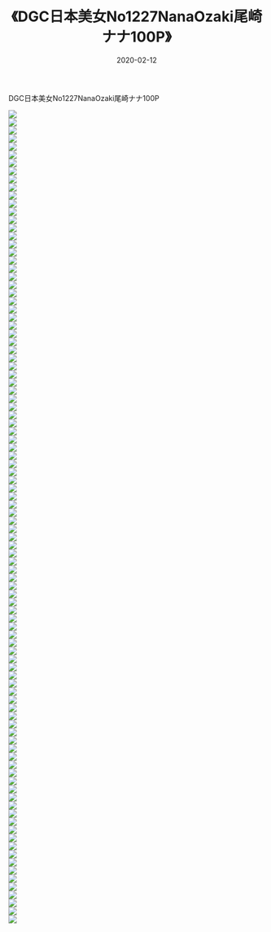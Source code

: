 ﻿---
layout: post
title:  《DGC日本美女No1227NanaOzaki尾崎ナナ100P》
date:   2020-02-12
img: http://pic.660000.xyz/1:/性感/2020/DGC日本美女No1227NanaOzaki尾崎ナナ100P/000.jpg
categories: [美女, 清纯, 唯美]
---

DGC日本美女No1227NanaOzaki尾崎ナナ100P

  ![](http://pic.660000.xyz/1:/性感/2020/DGC日本美女No1227NanaOzaki尾崎ナナ100P/001.jpg) <br> ![](http://pic.660000.xyz/1:/性感/2020/DGC日本美女No1227NanaOzaki尾崎ナナ100P/002.jpg) <br> ![](http://pic.660000.xyz/1:/性感/2020/DGC日本美女No1227NanaOzaki尾崎ナナ100P/003.jpg) <br> ![](http://pic.660000.xyz/1:/性感/2020/DGC日本美女No1227NanaOzaki尾崎ナナ100P/004.jpg) <br> ![](http://pic.660000.xyz/1:/性感/2020/DGC日本美女No1227NanaOzaki尾崎ナナ100P/005.jpg) <br> ![](http://pic.660000.xyz/1:/性感/2020/DGC日本美女No1227NanaOzaki尾崎ナナ100P/006.jpg) <br> ![](http://pic.660000.xyz/1:/性感/2020/DGC日本美女No1227NanaOzaki尾崎ナナ100P/007.jpg) <br> ![](http://pic.660000.xyz/1:/性感/2020/DGC日本美女No1227NanaOzaki尾崎ナナ100P/008.jpg) <br> ![](http://pic.660000.xyz/1:/性感/2020/DGC日本美女No1227NanaOzaki尾崎ナナ100P/009.jpg) <br> ![](http://pic.660000.xyz/1:/性感/2020/DGC日本美女No1227NanaOzaki尾崎ナナ100P/010.jpg) <br> ![](http://pic.660000.xyz/1:/性感/2020/DGC日本美女No1227NanaOzaki尾崎ナナ100P/011.jpg) <br> ![](http://pic.660000.xyz/1:/性感/2020/DGC日本美女No1227NanaOzaki尾崎ナナ100P/012.jpg) <br> ![](http://pic.660000.xyz/1:/性感/2020/DGC日本美女No1227NanaOzaki尾崎ナナ100P/013.jpg) <br> ![](http://pic.660000.xyz/1:/性感/2020/DGC日本美女No1227NanaOzaki尾崎ナナ100P/014.jpg) <br> ![](http://pic.660000.xyz/1:/性感/2020/DGC日本美女No1227NanaOzaki尾崎ナナ100P/015.jpg) <br> ![](http://pic.660000.xyz/1:/性感/2020/DGC日本美女No1227NanaOzaki尾崎ナナ100P/016.jpg) <br> ![](http://pic.660000.xyz/1:/性感/2020/DGC日本美女No1227NanaOzaki尾崎ナナ100P/017.jpg) <br> ![](http://pic.660000.xyz/1:/性感/2020/DGC日本美女No1227NanaOzaki尾崎ナナ100P/018.jpg) <br> ![](http://pic.660000.xyz/1:/性感/2020/DGC日本美女No1227NanaOzaki尾崎ナナ100P/019.jpg) <br> ![](http://pic.660000.xyz/1:/性感/2020/DGC日本美女No1227NanaOzaki尾崎ナナ100P/020.jpg) <br> ![](http://pic.660000.xyz/1:/性感/2020/DGC日本美女No1227NanaOzaki尾崎ナナ100P/021.jpg) <br> ![](http://pic.660000.xyz/1:/性感/2020/DGC日本美女No1227NanaOzaki尾崎ナナ100P/022.jpg) <br> ![](http://pic.660000.xyz/1:/性感/2020/DGC日本美女No1227NanaOzaki尾崎ナナ100P/023.jpg) <br> ![](http://pic.660000.xyz/1:/性感/2020/DGC日本美女No1227NanaOzaki尾崎ナナ100P/024.jpg) <br> ![](http://pic.660000.xyz/1:/性感/2020/DGC日本美女No1227NanaOzaki尾崎ナナ100P/025.jpg) <br> ![](http://pic.660000.xyz/1:/性感/2020/DGC日本美女No1227NanaOzaki尾崎ナナ100P/026.jpg) <br> ![](http://pic.660000.xyz/1:/性感/2020/DGC日本美女No1227NanaOzaki尾崎ナナ100P/027.jpg) <br> ![](http://pic.660000.xyz/1:/性感/2020/DGC日本美女No1227NanaOzaki尾崎ナナ100P/028.jpg) <br> ![](http://pic.660000.xyz/1:/性感/2020/DGC日本美女No1227NanaOzaki尾崎ナナ100P/029.jpg) <br> ![](http://pic.660000.xyz/1:/性感/2020/DGC日本美女No1227NanaOzaki尾崎ナナ100P/030.jpg) <br> ![](http://pic.660000.xyz/1:/性感/2020/DGC日本美女No1227NanaOzaki尾崎ナナ100P/031.jpg) <br> ![](http://pic.660000.xyz/1:/性感/2020/DGC日本美女No1227NanaOzaki尾崎ナナ100P/032.jpg) <br> ![](http://pic.660000.xyz/1:/性感/2020/DGC日本美女No1227NanaOzaki尾崎ナナ100P/033.jpg) <br> ![](http://pic.660000.xyz/1:/性感/2020/DGC日本美女No1227NanaOzaki尾崎ナナ100P/034.jpg) <br> ![](http://pic.660000.xyz/1:/性感/2020/DGC日本美女No1227NanaOzaki尾崎ナナ100P/035.jpg) <br> ![](http://pic.660000.xyz/1:/性感/2020/DGC日本美女No1227NanaOzaki尾崎ナナ100P/036.jpg) <br> ![](http://pic.660000.xyz/1:/性感/2020/DGC日本美女No1227NanaOzaki尾崎ナナ100P/037.jpg) <br> ![](http://pic.660000.xyz/1:/性感/2020/DGC日本美女No1227NanaOzaki尾崎ナナ100P/038.jpg) <br> ![](http://pic.660000.xyz/1:/性感/2020/DGC日本美女No1227NanaOzaki尾崎ナナ100P/039.jpg) <br> ![](http://pic.660000.xyz/1:/性感/2020/DGC日本美女No1227NanaOzaki尾崎ナナ100P/040.jpg) <br> ![](http://pic.660000.xyz/1:/性感/2020/DGC日本美女No1227NanaOzaki尾崎ナナ100P/041.jpg) <br> ![](http://pic.660000.xyz/1:/性感/2020/DGC日本美女No1227NanaOzaki尾崎ナナ100P/042.jpg) <br> ![](http://pic.660000.xyz/1:/性感/2020/DGC日本美女No1227NanaOzaki尾崎ナナ100P/043.jpg) <br> ![](http://pic.660000.xyz/1:/性感/2020/DGC日本美女No1227NanaOzaki尾崎ナナ100P/044.jpg) <br> ![](http://pic.660000.xyz/1:/性感/2020/DGC日本美女No1227NanaOzaki尾崎ナナ100P/045.jpg) <br> ![](http://pic.660000.xyz/1:/性感/2020/DGC日本美女No1227NanaOzaki尾崎ナナ100P/046.jpg) <br> ![](http://pic.660000.xyz/1:/性感/2020/DGC日本美女No1227NanaOzaki尾崎ナナ100P/047.jpg) <br> ![](http://pic.660000.xyz/1:/性感/2020/DGC日本美女No1227NanaOzaki尾崎ナナ100P/048.jpg) <br> ![](http://pic.660000.xyz/1:/性感/2020/DGC日本美女No1227NanaOzaki尾崎ナナ100P/049.jpg) <br> ![](http://pic.660000.xyz/1:/性感/2020/DGC日本美女No1227NanaOzaki尾崎ナナ100P/050.jpg) <br> ![](http://pic.660000.xyz/1:/性感/2020/DGC日本美女No1227NanaOzaki尾崎ナナ100P/051.jpg) <br> ![](http://pic.660000.xyz/1:/性感/2020/DGC日本美女No1227NanaOzaki尾崎ナナ100P/052.jpg) <br> ![](http://pic.660000.xyz/1:/性感/2020/DGC日本美女No1227NanaOzaki尾崎ナナ100P/053.jpg) <br> ![](http://pic.660000.xyz/1:/性感/2020/DGC日本美女No1227NanaOzaki尾崎ナナ100P/054.jpg) <br> ![](http://pic.660000.xyz/1:/性感/2020/DGC日本美女No1227NanaOzaki尾崎ナナ100P/055.jpg) <br> ![](http://pic.660000.xyz/1:/性感/2020/DGC日本美女No1227NanaOzaki尾崎ナナ100P/056.jpg) <br> ![](http://pic.660000.xyz/1:/性感/2020/DGC日本美女No1227NanaOzaki尾崎ナナ100P/057.jpg) <br> ![](http://pic.660000.xyz/1:/性感/2020/DGC日本美女No1227NanaOzaki尾崎ナナ100P/058.jpg) <br> ![](http://pic.660000.xyz/1:/性感/2020/DGC日本美女No1227NanaOzaki尾崎ナナ100P/059.jpg) <br> ![](http://pic.660000.xyz/1:/性感/2020/DGC日本美女No1227NanaOzaki尾崎ナナ100P/060.jpg) <br> ![](http://pic.660000.xyz/1:/性感/2020/DGC日本美女No1227NanaOzaki尾崎ナナ100P/061.jpg) <br> ![](http://pic.660000.xyz/1:/性感/2020/DGC日本美女No1227NanaOzaki尾崎ナナ100P/062.jpg) <br> ![](http://pic.660000.xyz/1:/性感/2020/DGC日本美女No1227NanaOzaki尾崎ナナ100P/063.jpg) <br> ![](http://pic.660000.xyz/1:/性感/2020/DGC日本美女No1227NanaOzaki尾崎ナナ100P/064.jpg) <br> ![](http://pic.660000.xyz/1:/性感/2020/DGC日本美女No1227NanaOzaki尾崎ナナ100P/065.jpg) <br> ![](http://pic.660000.xyz/1:/性感/2020/DGC日本美女No1227NanaOzaki尾崎ナナ100P/066.jpg) <br> ![](http://pic.660000.xyz/1:/性感/2020/DGC日本美女No1227NanaOzaki尾崎ナナ100P/067.jpg) <br> ![](http://pic.660000.xyz/1:/性感/2020/DGC日本美女No1227NanaOzaki尾崎ナナ100P/068.jpg) <br> ![](http://pic.660000.xyz/1:/性感/2020/DGC日本美女No1227NanaOzaki尾崎ナナ100P/069.jpg) <br> ![](http://pic.660000.xyz/1:/性感/2020/DGC日本美女No1227NanaOzaki尾崎ナナ100P/070.jpg) <br> ![](http://pic.660000.xyz/1:/性感/2020/DGC日本美女No1227NanaOzaki尾崎ナナ100P/071.jpg) <br> ![](http://pic.660000.xyz/1:/性感/2020/DGC日本美女No1227NanaOzaki尾崎ナナ100P/072.jpg) <br> ![](http://pic.660000.xyz/1:/性感/2020/DGC日本美女No1227NanaOzaki尾崎ナナ100P/073.jpg) <br> ![](http://pic.660000.xyz/1:/性感/2020/DGC日本美女No1227NanaOzaki尾崎ナナ100P/074.jpg) <br> ![](http://pic.660000.xyz/1:/性感/2020/DGC日本美女No1227NanaOzaki尾崎ナナ100P/075.jpg) <br> ![](http://pic.660000.xyz/1:/性感/2020/DGC日本美女No1227NanaOzaki尾崎ナナ100P/076.jpg) <br> ![](http://pic.660000.xyz/1:/性感/2020/DGC日本美女No1227NanaOzaki尾崎ナナ100P/077.jpg) <br> ![](http://pic.660000.xyz/1:/性感/2020/DGC日本美女No1227NanaOzaki尾崎ナナ100P/078.jpg) <br> ![](http://pic.660000.xyz/1:/性感/2020/DGC日本美女No1227NanaOzaki尾崎ナナ100P/079.jpg) <br> ![](http://pic.660000.xyz/1:/性感/2020/DGC日本美女No1227NanaOzaki尾崎ナナ100P/080.jpg) <br> ![](http://pic.660000.xyz/1:/性感/2020/DGC日本美女No1227NanaOzaki尾崎ナナ100P/081.jpg) <br> ![](http://pic.660000.xyz/1:/性感/2020/DGC日本美女No1227NanaOzaki尾崎ナナ100P/082.jpg) <br> ![](http://pic.660000.xyz/1:/性感/2020/DGC日本美女No1227NanaOzaki尾崎ナナ100P/083.jpg) <br> ![](http://pic.660000.xyz/1:/性感/2020/DGC日本美女No1227NanaOzaki尾崎ナナ100P/084.jpg) <br> ![](http://pic.660000.xyz/1:/性感/2020/DGC日本美女No1227NanaOzaki尾崎ナナ100P/085.jpg) <br> ![](http://pic.660000.xyz/1:/性感/2020/DGC日本美女No1227NanaOzaki尾崎ナナ100P/086.jpg) <br> ![](http://pic.660000.xyz/1:/性感/2020/DGC日本美女No1227NanaOzaki尾崎ナナ100P/087.jpg) <br> ![](http://pic.660000.xyz/1:/性感/2020/DGC日本美女No1227NanaOzaki尾崎ナナ100P/088.jpg) <br> ![](http://pic.660000.xyz/1:/性感/2020/DGC日本美女No1227NanaOzaki尾崎ナナ100P/089.jpg) <br> ![](http://pic.660000.xyz/1:/性感/2020/DGC日本美女No1227NanaOzaki尾崎ナナ100P/090.jpg) <br> ![](http://pic.660000.xyz/1:/性感/2020/DGC日本美女No1227NanaOzaki尾崎ナナ100P/091.jpg) <br> ![](http://pic.660000.xyz/1:/性感/2020/DGC日本美女No1227NanaOzaki尾崎ナナ100P/092.jpg) <br> ![](http://pic.660000.xyz/1:/性感/2020/DGC日本美女No1227NanaOzaki尾崎ナナ100P/093.jpg) <br> ![](http://pic.660000.xyz/1:/性感/2020/DGC日本美女No1227NanaOzaki尾崎ナナ100P/094.jpg) <br> ![](http://pic.660000.xyz/1:/性感/2020/DGC日本美女No1227NanaOzaki尾崎ナナ100P/095.jpg) <br> ![](http://pic.660000.xyz/1:/性感/2020/DGC日本美女No1227NanaOzaki尾崎ナナ100P/096.jpg) <br> ![](http://pic.660000.xyz/1:/性感/2020/DGC日本美女No1227NanaOzaki尾崎ナナ100P/097.jpg) <br> ![](http://pic.660000.xyz/1:/性感/2020/DGC日本美女No1227NanaOzaki尾崎ナナ100P/098.jpg) <br> ![](http://pic.660000.xyz/1:/性感/2020/DGC日本美女No1227NanaOzaki尾崎ナナ100P/099.jpg) <br> ![](http://pic.660000.xyz/1:/性感/2020/DGC日本美女No1227NanaOzaki尾崎ナナ100P/100.jpg) <br>